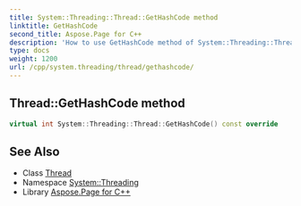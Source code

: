 ```yaml
---
title: System::Threading::Thread::GetHashCode method
linktitle: GetHashCode
second_title: Aspose.Page for C++
description: 'How to use GetHashCode method of System::Threading::Thread class in C++.'
type: docs
weight: 1200
url: /cpp/system.threading/thread/gethashcode/
---
```

## Thread::GetHashCode method




```cpp
virtual int System::Threading::Thread::GetHashCode() const override
```


## See Also

* Class [Thread](../)
* Namespace [System::Threading](../../)
* Library [Aspose.Page for C++](../../../)
